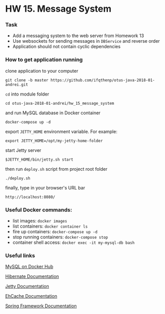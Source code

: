 # HW 15. Message System

### Task

- Add a messaging system to the web server from Homework 13
- Use websockets for sending messages in `DBService` and reverse order
- Application should not contain cyclic dependencies

### How to get application running

clone application to your computer

```shell
git clone -b master https://github.com/ifqthenp/otus-java-2018-01-andrei.git
```

`cd` into module folder

```shell
cd otus-java-2018-01-andrei/hw_15_message_system
```

and run MySQL database in Docker container 

```shell
docker-compose up -d
```

export `JETTY_HOME` environment variable. For example:

```shell
export JETTY_HOME=/opt/my-jetty-home-folder
```

start Jetty server

```shell
$JETTY_HOME/bin/jetty.sh start
```

then run `deploy.sh` script from project root folder

```shell
./deploy.sh
```

finally, type in your browser's URL bar

```text
http://localhost:8080/
```

### Useful Docker commands:

- list images: `docker images`
- list containers: `docker container ls`
- fire up containers: `docker-compose up -d`
- stop running containers: `docker-compose stop`
- container shell access: `docker exec -it my-mysql-db bash`

### Useful links

[MySQL on Docker Hub](https://hub.docker.com/r/_/mysql/)

[Hibernate Documentation](http://hibernate.org/orm/documentation/5.2/)

[Jetty Documentation](https://www.eclipse.org/jetty/documentation/)

[EhCache Documentation](http://www.ehcache.org/documentation/)

[Spring Framework Documentation](https://docs.spring.io/spring/docs/current/spring-framework-reference/index.html)
